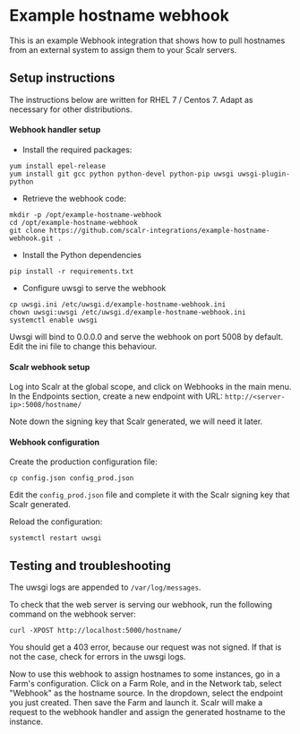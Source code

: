 # Example hostname webhook

This is an example Webhook integration that shows how to pull hostnames from an external
system to assign them to your Scalr servers.

## Setup instructions

The instructions below are written for RHEL 7 / Centos 7. Adapt as necessary for other distributions.

#### Webhook handler setup

- Install the required packages:
```
yum install epel-release
yum install git gcc python python-devel python-pip uwsgi uwsgi-plugin-python
```
- Retrieve the webhook code:
```
mkdir -p /opt/example-hostname-webhook
cd /opt/example-hostname-webhook
git clone https://github.com/scalr-integrations/example-hostname-webhook.git .
```
- Install the Python dependencies
```
pip install -r requirements.txt
```
- Configure uwsgi to serve the webhook
```
cp uwsgi.ini /etc/uwsgi.d/example-hostname-webhook.ini
chown uwsgi:uwsgi /etc/uwsgi.d/example-hostname-webhook.ini
systemctl enable uwsgi
```
Uwsgi will  bind to 0.0.0.0 and serve the webhook on port 5008 by default. Edit the ini file to change
this behaviour.

#### Scalr webhook setup

Log into Scalr at the global scope, and click on Webhooks in the main menu.
In the Endpoints section, create a new endpoint with URL: `http://<server-ip>:5008/hostname/`

Note down the signing key that Scalr generated, we will need it later.

#### Webhook configuration

Create the production configuration file:
```
cp config.json config_prod.json
```

Edit the `config_prod.json` file and complete it with the Scalr signing key that Scalr generated.

Reload the configuration:
```
systemctl restart uwsgi
```

## Testing and troubleshooting

The uwsgi logs are appended to `/var/log/messages`.

To check that the web server is serving our webhook, run the following command on the webhook server:
```
curl -XPOST http://localhost:5000/hostname/
```

You should get a 403 error, because our request was not signed. If that is not the case, check for errors in the uwsgi logs.

Now to use this webhook to assign hostnames to some instances, go in a Farm's configuration. Click
on a Farm Role, and in the Network tab, select "Webhook" as the hostname source. In the dropdown,
select the endpoint you just created. Then save the Farm and launch it. Scalr will make a request
to the webhook handler and assign the generated hostname to the instance.

